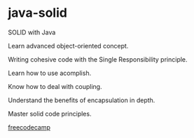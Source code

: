 # java-solid




SOLID with Java




Learn advanced object-oriented concept.

Writing cohesive code with the Single Responsibility principle.

Learn how to use acomplish.

Know how to deal with coupling.

Understand the benefits of encapsulation in depth.

Master solid code principles.

[freecodecamp](https://www.freecodecamp.org/portuguese/news/os-principios-solid-da-programacao-orientada-a-objetos-explicados-em-bom-portugues/)
